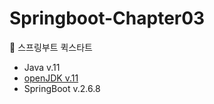# Springboot-Chapter03

📘 스프링부트 퀵스타트

- Java v.11
- [openJDK v.11](https://www.azul.com/downloads/?version=java-11-lts&os=macos&architecture=arm-64-bit&package=jdk, "openJDK")
- SpringBoot v.2.6.8
